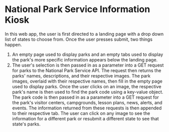 # National Park Service Information Kiosk

In this web app, the user is first directed to a landing page with a drop down list of states to choose from. Once the user presses submit, two things happen.
  1. An empty page used to display parks and an empty tabs used to display the park's more specific information appears below the landing page.
  2. The user's selection is then passed in as a parameter into a GET request for parks to the National Park Service API. The request then returns the parks' names, descriptions, and their respective images. The park images, overlaid with their respective names, then fill in the empty page used to display parks. 
Once the user clicks on an image, the respective park's name is then used to find the park code using a key-value object. The park code is then passed in as a parameter into a GET request for the park's visitor centers, campgrounds, lesson plans, news, alerts, and events. The information returned from these requests is then appended to their respective tab. The user can click on any image to see the information for a different park or resubmit a different state to see that state's parks.


